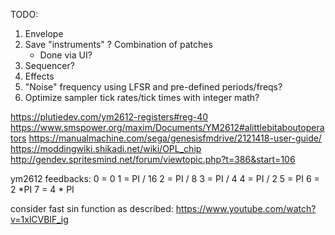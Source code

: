 TODO:
1. Envelope
1. Save "instruments" ? Combination of patches
    - Done via UI?
1. Sequencer?
1. Effects
1. "Noise" frequency using LFSR and pre-defined periods/freqs?
1. Optimize sampler tick rates/tick times with integer math?

https://plutiedev.com/ym2612-registers#reg-40
https://www.smspower.org/maxim/Documents/YM2612#alittlebitaboutoperators
https://manualmachine.com/sega/genesisfmdrive/2121418-user-guide/
https://moddingwiki.shikadi.net/wiki/OPL_chip
http://gendev.spritesmind.net/forum/viewtopic.php?t=386&start=106

ym2612 feedbacks:
0 = 0
1 = PI / 16
2 = PI / 8
3 = PI / 4
4 = PI / 2
5 = PI
6 = 2 *PI
7 = 4 * PI

consider fast sin function as described:
https://www.youtube.com/watch?v=1xlCVBIF_ig
